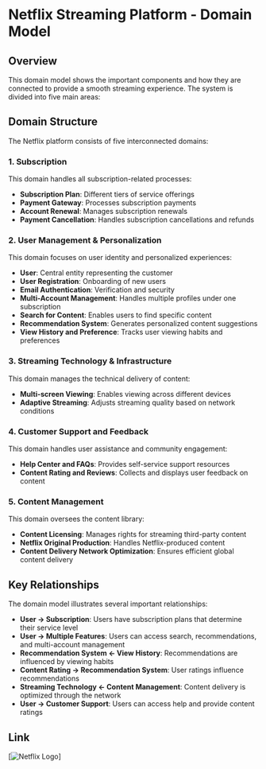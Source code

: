 # Netflix Streaming Platform - Domain Model

## Overview

This domain model shows the important components and how they are connected to provide a smooth streaming experience. The system is divided into five main areas: 

## Domain Structure

The Netflix platform consists of five interconnected domains:

### 1. Subscription
This domain handles all subscription-related processes:
- **Subscription Plan**: Different tiers of service offerings
- **Payment Gateway**: Processes subscription payments
- **Account Renewal**: Manages subscription renewals
- **Payment Cancellation**: Handles subscription cancellations and refunds

### 2. User Management & Personalization
This domain focuses on user identity and personalized experiences:
- **User**: Central entity representing the customer
- **User Registration**: Onboarding of new users
- **Email Authentication**: Verification and security
- **Multi-Account Management**: Handles multiple profiles under one subscription
- **Search for Content**: Enables users to find specific content
- **Recommendation System**: Generates personalized content suggestions
- **View History and Preference**: Tracks user viewing habits and preferences

### 3. Streaming Technology & Infrastructure
This domain manages the technical delivery of content:
- **Multi-screen Viewing**: Enables viewing across different devices
- **Adaptive Streaming**: Adjusts streaming quality based on network conditions

### 4. Customer Support and Feedback
This domain handles user assistance and community engagement:
- **Help Center and FAQs**: Provides self-service support resources
- **Content Rating and Reviews**: Collects and displays user feedback on content

### 5. Content Management
This domain oversees the content library:
- **Content Licensing**: Manages rights for streaming third-party content
- **Netflix Original Production**: Handles Netflix-produced content
- **Content Delivery Network Optimization**: Ensures efficient global content delivery

## Key Relationships

The domain model illustrates several important relationships:

- **User → Subscription**: Users have subscription plans that determine their service level
- **User → Multiple Features**: Users can access search, recommendations, and multi-account management
- **Recommendation System ← View History**: Recommendations are influenced by viewing habits
- **Content Rating → Recommendation System**: User ratings influence recommendations
- **Streaming Technology ← Content Management**: Content delivery is optimized through the network
- **User → Customer Support**: Users can access help and provide content ratings

## Link 

[![Netflix Logo](https://online.visual-paradigm.com/share.jsp?id=333936313330352d31&email=02230302.cst@rub.edu.bt#diagram:workspace=bbjvhilc&proj=0&id=1)]